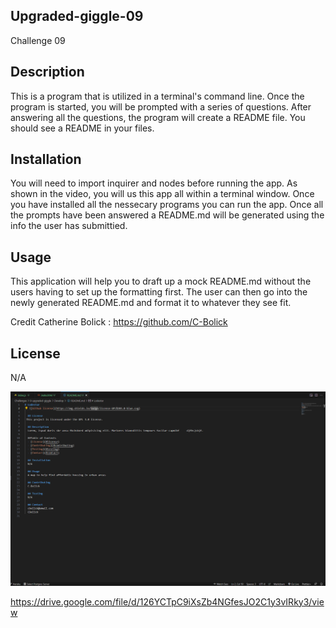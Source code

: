 ## Upgraded-giggle-09
Challenge 09 

## Description
This is a program that is utilized in a terminal's command line.
Once the program is started, you will be prompted with a series of questions.
After answering all the questions, the program will create a README file.
You should see a README in your files.

## Installation

You will need to import inquirer and nodes before running the app.
As shown in the video, you will us this app all within a terminal window. Once you have installed all the nessecary programs you can run the app.
Once all the prompts have been answered a README.md will be generated using the info the user has submittied.

## Usage

This application will help you to draft up a mock README.md without the users having to set up the formatting first. The user can then go into the newly generated README.md and format it to whatever they see fit.

Credit
Catherine Bolick : https://github.com/C-Bolick

## License

N/A

![Alt text](image.png)

https://drive.google.com/file/d/126YCTpC9iXsZb4NGfesJO2C1y3vIRky3/view